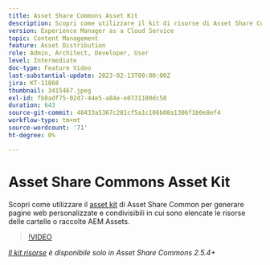 ```yaml
---
title: Asset Share Commons Asset Kit
description: Scopri come utilizzare il kit di risorse di Asset Share Common per generare pagine web personalizzate e condivisibili in cui sono elencate le risorse delle cartelle o raccolte AEM Assets.
version: Experience Manager as a Cloud Service
topic: Content Management
feature: Asset Distribution
role: Admin, Architect, Developer, User
level: Intermediate
doc-type: Feature Video
last-substantial-update: 2023-02-13T00:00:00Z
jira: KT-11868
thumbnail: 3415467.jpeg
exl-id: fb8adf75-02d7-44e5-a84e-e0731100dc58
duration: 643
source-git-commit: 48433a5367c281cf5a1c106b08a1306f1b0e8ef4
workflow-type: tm+mt
source-wordcount: '71'
ht-degree: 0%

---
```


# Asset Share Commons Asset Kit

Scopri come utilizzare il [asset kit](https://opensource.adobe.com/asset-share-commons/pages/asset-kit/overview/) di Asset Share Common per generare pagine web personalizzate e condivisibili in cui sono elencate le risorse delle cartelle o raccolte AEM Assets.

>[!VIDEO](https://video.tv.adobe.com/v/3415467?quality=12&learn=on)

_[Il kit risorse](https://opensource.adobe.com/asset-share-commons/pages/asset-kit/overview/) è disponibile solo in Asset Share Commons 2.5.4+_

